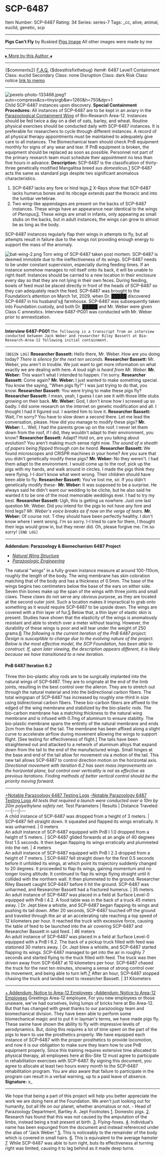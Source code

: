 # SCP-6487
Item Number: SCP-6487
Rating: 34
Series: series-7
Tags: _cc, alive, animal, euclid, genetic, scp

---

**Pigs Can't Fly** by Ruskied
[Pigs Image](https://images.pexels.com/photos/133468/pexels-photo-133468.jpeg?auto=compress&cs=tinysrgb&w=1260&h=750&dpr=1)
All other images were made by me
* * *
[▸ More by this Author ◂](https://scp-wiki.wikidot.com/deepwell-rusk-archive)
* * *
{$comments2}
[F.A.Q.](https://scp-wiki.wikidot.com/component:info-ayers)
{$doesthisfixthebug}
Item#: 6487
Level1
Containment Class:
euclid
Secondary Class:
none
Disruption Class:
dark
Risk Class:
notice
[link to memo](/classification-committee-memo)  

* * *
![pexels-photo-133468.jpeg?auto=compress&cs=tinysrgb&w=1260&h=750&dpr=1](https://images.pexels.com/photos/133468/pexels-photo-133468.jpeg?auto=compress&cs=tinysrgb&w=1260&h=750&dpr=1)
Child SCP-6487 instances upon discovery.
**Special Containment Procedures:** All instances of SCP-6487 are to be kept in an aviary in the [Parazoological Containment Wing](https://scp-wiki.wikidot.com/secure-facility-dossier-area-12) of Bio-Research Area-12. Instances should be fed twice a day on a diet of oats, barley, and wheat.
Routine physical exercises should be conducted daily with SCP-6487 instances. It is preferable for researchers to cycle through different instances. A record of all physical therapy appointments must be maintained to adequately give care to all instances.
The Biomechanical team should check PnB equipment monthly for signs of any wear and tear. If PnB equipment is broken, the equipment should be replaced as soon as possible.
Personnel not part of the primary research team must schedule their appointment no less than five hours in advance.
**Description:** SCP-6487 is the classification of thirty-three genetically modified Mangalitsa breed _sus domesticus._[1](javascript:;) SCP-6487 acts the same as standard pigs despite two significant anomalous characteristics.
  1. SCP-6487 lacks any fore or hind legs.[2](javascript:;) X-Rays show that SCP-6487 lacks humerus bones and its ribcage extends past the thoracic and into the lumbar vertebrae.
  2. Two wing-like appendages are present on the backs of SCP-6487 instances. These wings have an appearance near identical to the wings of _Pteropus_[3](javascript:;). These wings are small in infants, only appearing as small stubs on the backs, but in adult instances, the wings can grow to almost be as long as the body.

SCP-6487 instances regularly flap their wings in attempts to fly, but all attempts result in failure due to the wings not providing enough energy to support the mass of the anomaly.  

![bat-wing-2.png](https://i.ibb.co/RQ2R93D/bat-wing-2.png)
Torn wing of SCP-6487 taken post mortem.
SCP-6487 is deemed immobile due to the ineffectiveness of its wings. SCP-6487 needs to be under constant supervision, especially during feeding times. If an instance somehow manages to roll itself onto its back, it will be unable to right itself. Instances should be carried to a new location in their enclosure every day so that they are not lying in their own feces.
During feeding, bowls of feed must be placed directly in front of the heads of SCP-6487 so they can adequately reach the feed.
SCP-6487 was brought to the Foundation’s attention on March 1st, 2029, when Dr. █████ discovered SCP-6487 in his husband's[4](javascript:;) farmhouse. SCP-6487 was subsequently taken into Foundation custody, and both Dr. █████ and Mr. Weber were given Class C amnestics. Interview 6487-PG01 was conducted with Mr. Weber prior to amnestization.
* * *
**Interview 6487-PG01**
`The following is a transcript from an interview conducted between Jack Weber and researcher Riley Bassett at Bio-Research-Area-12 following initial containment.`
* * *
`[BEGIN LOG]`
**Researcher Bassett:** Hello there, Mr. Weber. How are you doing today?
_There is silence for the next ten seconds._
**Researcher Bassett:** Mr. Weber, you aren't in trouble. We just want to get more information on what exactly we are dealing with here.
_A loud sigh is heard from Mr. Weber._
**Mr. Weber:** This wasn't what I intended to happen. I'm sorry.
**Researcher Bassett:** Come again?
**Mr. Weber:** I just wanted to make something special. You know the saying, "When pigs fly?" I was just trying to do that, you know.
**Researcher Bassett:** You were trying to make these pigs fly?
**Researcher Bassett:** I mean, yeah, I guess I can see it with those little stubs growing on their back.
**Mr. Weber:** God, I don't know how I screwed up so badly. I did some research on the internet on genetic modification and all. I thought I had it figured out. I wanted him to love it.
**Researcher Bassett:** Wait, I'm sorry? You have to slow down a second there. Let me lead the conversation, please. How did you manage to modify these pigs?
**Mr. Weber:** I… Well, I had the parents grow up on the roof. I never let them down from the roof, if I did, they wouldn't adapt to their environment, you know?
**Researcher Bassett:** Adapt? Hold on, are you talking about evolution? You aren't making much sense right now.
_The sound of a sheath of papers being flipped through can be heard._
**Researcher Bassett:** We found microscopes and CRISPR machines in your home? Are you sure that you didn't genetically modify these pigs?
**Mr. Weber:** No they weren't. I had them adapt to the environment. I would come up to the roof, pick up the pigs with my hands, and walk around in circles. I made the pigs think they were flying. I-I don't know what went wrong. Their children should have been able to fly.
**Researcher Bassett:** You've lost me, sir. If you didn't genetically modify these-
**Mr. Weber:** It was supposed to be a surprise. He always said he didn't want our wedding to be cliche, but he also said he wanted it to be one of the most memorable weddings ever. I had to try my best.
**Researcher Bassett:** Ugh, this is getting us nowhere. Just one last question Mr. Weber. Did you intend for the pigs to not have any fore and hind legs?
_Mr. Weber's voice breaks as if now on the verge of tears._
**Mr. Weber:** Of course not. T-they should have been perfectly healthy. I don't know where I went wrong. I'm so sorry. I-I tried to care for them, I thought their legs would grow in, but they never did. Oh, please forgive me. I'm so sorry!
`[END LOG]`
* * *
**Addendum: Parazoology & Biomechanism 6487 Project**
  * [_Natural Wing Structure_](javascript:;)
  * [_Parazoologic Engineering_](javascript:;)

The natural "wings" in a fully grown instance measure at around 100-110cm, roughly the length of the body. The wing membrane has skin coloration matching that of the body and has a thickness of 0.5mm. The base of the wings begins two centimeters below the base of the ears on either side. Seven thin bones make up the span of the wings with three joints and small claws.
These claws do not serve any obvious purpose, as they are located at the second outer joint. Such a location makes it impractical to grab onto something as it would require SCP-6487 to be upside down.
The wings are covered with a thin layer of fur.[5](javascript:;) Below that, a thin layer of elastic skin is present. Studies have shown that the elasticity of the wings is anomalously resistant and able to stretch over a meter without tearing. However, the durability of these wings is poor and will tear under the weight of 250 grams.[6](javascript:;)
_The following is the current iteration of the PnB 6487 project. Design is susceptible to change due to the evolving nature of the project. Below is the most effective model, the SCP Foundation, has been able to construct. If, upon later viewing, the description appears different, it is likely because we have transitioned to a new iteration._
#### PnB 6487 Iteration 6.2
Three thin bio-plastic alloy rods are to be surgically implanted into the natural wings of SCP-6487. They are to originate at the end of the limb joints, resulting in the best control over the aileron. They are to stretch out through the natural material and into the bidirectional carbon fibers.
The total wingspan of SCP-6487 has increased by roughly one-third in size using bidirectional carbon fibers. These bio-carbon fibers are affixed to the edged of the wing membrane and stabilized by the bio-plastic rods. The bio-carbon membrane has a matching thickness to the natural wing membrane and is infused with 0.7mg of aluminum to ensure stability.
The bio-plastic membrane spans the entirety of the natural membrane and ends 2cm from the base of the tail. The membrane has been affixed along a slight curve to accelerate airflow during movement allowing the wings to support flight. [See testing for effectiveness of flight.]
The tails have been straightened out and attacked to a network of aluminum alloys that expand down from the tail to the end of the manufactured wings. Small hinges at the base and end of the tail allow for movement via a motion of the tail. This new tail allows SCP-6487 to control direction motion on the horizontal axis.
_Directional movement with iteration 6.2 has seen mass improvements on the horizontal plane, but control over verticality is not as effective as previous iterations. Finding methods of better vertical control should be the priority moving forward._
* * *
[+Notable Parazoology 6487 Testing Logs](javascript:;)
[-Notable Parazoology 6487 Testing Logs](javascript:;)
_All tests that required a launch were conducted over a 10m by 20m polyethylene safety net._
Test Parameters | Results | Distance Traveled  
---|---|---  
A child instance of SCP-6487 was dropped from a height of 3 meters. | SCP-6487 fell straight down. It squealed and flapped its wings erratically. It was unharmed. | 0 meters  
An adult instance of SCP-6487 equipped with PnB I 1.0 dropped from a height of 5 meters. | SCP-6487 glided forwards at an angle of 40 degrees first 1.5 seconds. It then began flapping its wings erratically and plummeted into the net. | 4 meters  
An adult instance of SCP-6487 equipped with PnB I 2.3 dropped from a height of 7 meters. | SCP-6487 fell straight down for the first 0.5 seconds before it unfolded its wings, at which point its trajectory suddenly changed to 20 degrees. It proceeded to flap its wings, gaining momentum and no longer losing altitude. It continued to flap its wings flying straight until it collided with the northern wall. It then plummeted to the ground. Researcher Riley Bassett caught SCP-6487 before it hit the ground. SCP-6487 was unharmed, and Researcher Bassett had a fractured humerus. | 35 meters.  
An adult instance of SCP-6487 was placed in a field at Surface Level-0 equipped with PnB I 4.2. A food table was in the back of a truck 45 meters away. | Dr. Jept blew a whistle, and SCP-6487 began flapping its wings and pushing its tail down. After 20 seconds, SCP-6487 touched off the ground and traveled through the air at an accelerating rate reaching a top speed of 12 kilometers per hour. It reached the truck with excessive force, causing the table of feed to be launched into the air covering SCP-6487 and Researcher Bassett in said feed. | 46 meters  
An adult instance of SCP-6487 was placed in a field at Surface Level-0 equipped with a PnB I 6.2. The back of a pickup truck filled with feed was stationed 30 meters away. | Dr. Jept blew a whistle, and SCP-6487 started flapping its wings. SCP-6487 managed to get into the air in roughly 7 seconds and started flying to the truck filled with feed. The truck was then driven away from SCP-6487 at 10 kilometers per hour. SCP-6487 chased the truck for the next ten minutes, showing a sense of strong control over its movement, and being able to turn left.[7](javascript:;) After an hour, SCP-6487 stopped chasing the truck and landed next to researcher Bassett. | 31 Kilometers  
* * *
[\+ Addendum: Notice to Area-12 Employees](javascript:;)
[-Addendum: Notice to Area-12 Employees](javascript:;)
Greetings Area-12 employee,
For you new employees or those unaware, we've had ourselves, living lumps of bricks here at Bio Area-12. But that has changed with great thanks to our parazoology team and biomechanical division. They have been able to perform some biomechanical magic and to put it in layman's terms, we have made pigs fly.
These swine have shown the ability to fly with impressive levels of aerodynamics. But, doing this requires a lot of time spent on the part of the pigs to learn to use the prosthetics properly.
We have equipped each instance of SCP-6487 with the proper prosthetics to provide locomotion, and now it is our obligation to make sure they learn how to use PnB equipment properly.
Since this training requires extensive time allocated to physical therapy, all employees here at Bio-Site 12 must agree to participate in rehabilitation exercises with SCP-6487. By signing this document, you agree to allocate at least two hours every month to the SCP-6487 rehabilitation program. You are also aware that failure to participate in the program can result in a verbal warning, up to a paid leave of absence.
**Signature:** x_
* * *
We hope that being a part of this project will help you better appreciate the work we are doing here at the Foundation. We aren't just looking out for humanity, but all life on our planet, whether anomalous or not.
\- Head of Parazoology Department, Bartley A. Jept
Footnotes
[1](javascript:;). Domestic pigs.
[2](javascript:;). Research has found that this was not caused by the amputation of the limbs, instead being a trait present at birth.
[3](javascript:;). Flying-foxes.
[4](javascript:;). Individual’s name has been expunged from the document and instead referenced under the alias of “Jack Weber.”
[5](javascript:;). This is noticeably to the remainder of the body which is covered in small hairs.
[6](javascript:;). This is equivalent to the average hamster
[7](javascript:;). While SCP-6487 was able to turn right, buts its effectiveness at turning right was limited, causing it to lag behind as it made deep turns.
